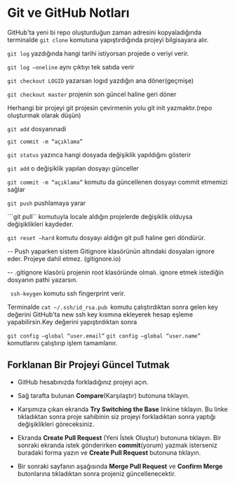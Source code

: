 # Git ve GitHub Notları

GitHub'ta yeni bi repo oluşturduğun zaman adresini kopyaladığında terminalde ```git clone``` komutuna yapıştırdığında projeyi bilgisayara alır.

```git log``` yazdığında hangi tarihi istiyorsan projede o veriyi verir.

```git log —oneline``` aynı çıktıyı tek satıda verir

```git checkout LOGID``` yazarsan logıd yazdığın ana döner(geçmişe)

```git checkout master``` projenin son güncel haline geri döner

Herhangi bir projeyi git projesin çevirmenin yolu git init yazmaktır.(repo oluşturmak olarak düşün)

```git add``` dosyanınadi

```git commit -m “açıklama”```

```git status``` yazınca hangi dosyada değişiklik yapıldığını gösterir

```git add``` o değişiklik yapılan dosyayı günceller

```git commit -m “açıklama”``` komutu da güncellenen dosyayı commit etmemizi sağlar

```git push``` pushlamaya yarar

```git pull`` komutuyla locale aldığın projelerde değişiklik olduysa değişiklikleri kaydeder.

```git reset —hard``` komutu dosyayı aldığın git pull haline geri döndürür.

-- Push yaparken sistem Gitignore klasörünün altındaki dosyaları ignore eder. Projeye dahil etmez. (gitignore.io)

-- .gitignore klasörü projenin root klasöründe olmalı. ignore etmek istediğin dosyanın pathi yazarsın.

``` ssh-keygen``` komutu ssh fingerprint verir.

Terminalde ```cat ~/.ssh/id_rsa.pub ```komutu çalıştırdıktan sonra gelen key değerini GitHub'ta new ssh key kısmına ekleyerek hesap eşleme yapabilirsin.Key değerini yapıştırdıktan sonra

```git config —global “user.email”```
```git config —global “user.name” ``` komutlarını çalıştırıp işlem tamamlanır.

## Forklanan Bir Projeyi Güncel Tutmak

- GitHub hesabınızda forkladığınız projeyi açın.

- Sağ tarafta bulunan **Compare**(Karşılaştır) butonuna tıklayın.

- Karşımıza çıkan ekranda **Try Switching the Base** linkine tıklayın. Bu linke tıkladıktan sonra proje sahibinin siz projeyi forkladıktan sonra yaptığı değişiklikleri göreceksiniz.

- Ekranda **Create Pull Request** (Yeni İstek Oluştur) butonuna tıklayın. Bir sonraki ekranda istek gönderirken **commit**(yorum) yazmak isterseniz buradaki forma yazın ve  **Create Pull Request** butonuna tıklayın.

- Bir sonraki sayfanın aşağısında **Merge Pull Request** ve **Confirm Merge** butonlarına tıkladıktan sonra projeniz güncellenecektir.
